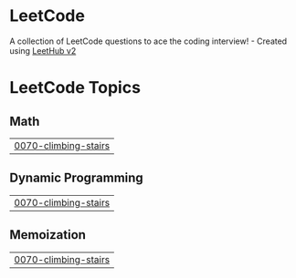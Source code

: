 # LeetCode
A collection of LeetCode questions to ace the coding interview! - Created using [LeetHub v2](https://github.com/arunbhardwaj/LeetHub-2.0)

<!---LeetCode Topics Start-->
# LeetCode Topics
## Math
|  |
| ------- |
| [0070-climbing-stairs](https://github.com/jypang0/LeetCode/tree/master/0070-climbing-stairs) |
## Dynamic Programming
|  |
| ------- |
| [0070-climbing-stairs](https://github.com/jypang0/LeetCode/tree/master/0070-climbing-stairs) |
## Memoization
|  |
| ------- |
| [0070-climbing-stairs](https://github.com/jypang0/LeetCode/tree/master/0070-climbing-stairs) |
<!---LeetCode Topics End-->